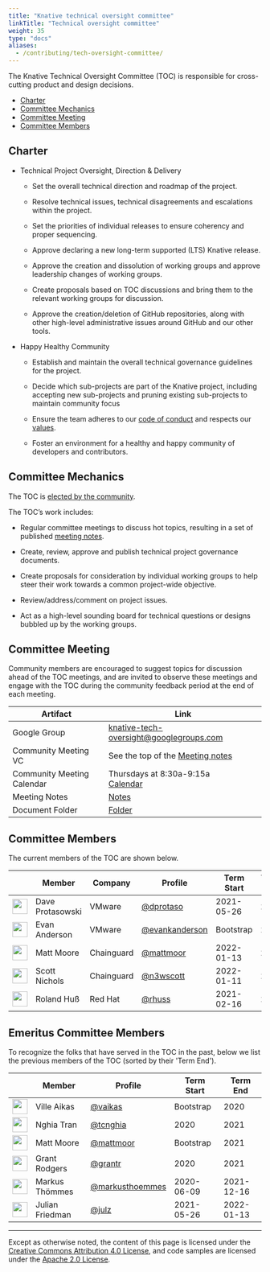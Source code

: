 ```yaml
---
title: "Knative technical oversight committee"
linkTitle: "Technical oversight committee"
weight: 35
type: "docs"
aliases:
  - /contributing/tech-oversight-committee/
---
```


The Knative Technical Oversight Committee (TOC) is responsible for cross-cutting
product and design decisions.

- [Charter](#charter)
- [Committee Mechanics](#committee-mechanics)
- [Committee Meeting](#committee-meeting)
- [Committee Members](#committee-members)

## Charter

- Technical Project Oversight, Direction & Delivery

  - Set the overall technical direction and roadmap of the project.

  - Resolve technical issues, technical disagreements and escalations within the
    project.

  - Set the priorities of individual releases to ensure coherency and proper
    sequencing.

  - Approve declaring a new long-term supported (LTS) Knative release.

  - Approve the creation and dissolution of working groups and approve
    leadership changes of working groups.

  - Create proposals based on TOC discussions and bring them to the relevant
    working groups for discussion.

  - Approve the creation/deletion of GitHub repositories, along with other
    high-level administrative issues around GitHub and our other tools.

- Happy Healthy Community

  - Establish and maintain the overall technical governance guidelines for the
    project.

  - Decide which sub-projects are part of the Knative project, including
    accepting new sub-projects and pruning existing sub-projects to maintain
    community focus

  - Ensure the team adheres to our
    [code of conduct](./CONTRIBUTING.md#code-of-conduct) and respects our
    [values](./VALUES.md).

  - Foster an environment for a healthy and happy community of developers and
    contributors.

## Committee Mechanics

The TOC is [elected by the community](./mechanics/TOC.md).

The TOC’s work includes:

- Regular committee meetings to discuss hot topics, resulting in a set of
  published
  [meeting notes](https://docs.google.com/document/d/1LzOUbTMkMEsCRfwjYm5TKZUWfyXpO589-r9K2rXlHfk/edit).

- Create, review, approve and publish technical project governance documents.

- Create proposals for consideration by individual working groups to help steer
  their work towards a common project-wide objective.

- Review/address/comment on project issues.

- Act as a high-level sounding board for technical questions or designs bubbled
  up by the working groups.

## Committee Meeting

Community members are encouraged to suggest topics for discussion ahead of the
TOC meetings, and are invited to observe these meetings and engage with the TOC
during the community feedback period at the end of each meeting.

| Artifact                   | Link                                                                                                                                                        |
| -------------------------- | ----------------------------------------------------------------------------------------------------------------------------------------------------------- |
| Google Group               | [knative-tech-oversight@googlegroups.com](https://groups.google.com/forum/#!forum/knative-tech-oversight)                                                   |
| Community Meeting VC       | See the top of the [Meeting notes](https://docs.google.com/document/d/1LzOUbTMkMEsCRfwjYm5TKZUWfyXpO589-r9K2rXlHfk/edit)                                    |
| Community Meeting Calendar | Thursdays at 8:30a-9:15a <br>[Calendar](https://calendar.google.com/calendar/embed?src=knative.team_9q83bg07qs5b9rrslp5jor4l6s%40group.calendar.google.com) |
| Meeting Notes              | [Notes](https://docs.google.com/document/d/1LzOUbTMkMEsCRfwjYm5TKZUWfyXpO589-r9K2rXlHfk/edit)                                                               |
| Document Folder            | [Folder](https://drive.google.com/drive/folders/13-h81zualjRSNkCSFItODfk-NZ7dkMut)                                                                          |

## Committee Members

The current members of the TOC are shown below.

| &nbsp;                                                         | Member           | Company    | Profile                                              | Term Start | Term End |
| -------------------------------------------------------------- | ---------------- | ---------- | ---------------------------------------------------- | ---------- | --------
| <img width="30px" src="https://github.com/dprotaso.png">       | Dave Protasowski | VMware     | [@dprotaso](https://github.com/dprotaso)             | 2021-05-26 | 2022     |
| <img width="30px" src="https://github.com/evankanderson.png">  | Evan Anderson    | VMware     | [@evankanderson](https://github.com/evankanderson)   | Bootstrap  | 2023     |
| <img width="30px" src="https://github.com/mattmoor.png">       | Matt Moore       | Chainguard | [@mattmoor](https://github.com/mattmoor)             | 2022-01-13 | 2022     |
| <img width="30px" src="https://github.com/n3wscott.png">       | Scott Nichols    | Chainguard | [@n3wscott](https://github.com/n3wscott)             | 2022-01-11 | 2022     |
| <img width="30px" src="https://github.com/rhuss.png">          | Roland Huß       | Red Hat    | [@rhuss](https://github.com/rhuss)                   | 2021-02-16 | 2022     |

## Emeritus Committee Members

To recognize the folks that have served in the TOC in the past, below we list the previous members of the TOC (sorted by their 'Term End').

| &nbsp;                                                         | Member          | Profile                                              | Term Start | Term End   |
| -------------------------------------------------------------- | ---------------  | --------------------------------------------------- | ---------- | ---------- |
| <img width="30px" src="https://github.com/vaikas.png">         | Ville Aikas     | [@vaikas](https://github.com/vaikas)                 | Bootstrap  | 2020       |
| <img width="30px" src="https://github.com/tcnghia.png">        | Nghia Tran      | [@tcnghia](https://github.com/tcnghia)               | 2020       | 2021       |
| <img width="30px" src="https://github.com/mattmoor.png">       | Matt Moore      | [@mattmoor](https://github.com/mattmoor)             | Bootstrap  | 2021       |
| <img width="30px" src="https://github.com/grantr.png">         | Grant Rodgers   | [@grantr](https://github.com/grantr)                 | 2020       | 2021       |
| <img width="30px" src="https://github.com/markusthoemmes.png"> | Markus Thömmes  | [@markusthoemmes](https://github.com/markusthoemmes) | 2020-06-09 | 2021-12-16 |
| <img width="30px" src="https://github.com/julz.png">           | Julian Friedman | [@julz](https://github.com/julz)                     | 2021-05-26 | 2022-01-13 |

---

Except as otherwise noted, the content of this page is licensed under the
[Creative Commons Attribution 4.0 License](https://creativecommons.org/licenses/by/4.0/),
and code samples are licensed under the
[Apache 2.0 License](https://www.apache.org/licenses/LICENSE-2.0).
